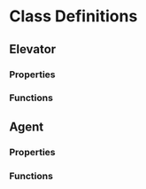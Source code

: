 # Class Definitions

## Elevator

### Properties

### Functions

## Agent 

### Properties

### Functions